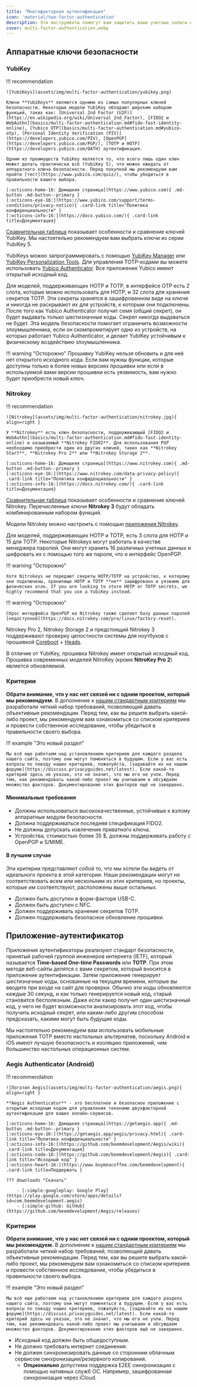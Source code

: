 ```yaml
---
title: "Многофакторная аутентификация"
icon: 'material/two-factor-authentication'
description: Эти инструменты помогут вам защитить ваши учетные записи в интернете с помощью многофакторной аутентификации без передачи ваших секретов третьим лицам.
cover: multi-factor-authentication.webp
---
```


## Аппаратные ключи безопасности

### YubiKey

!!! recommendation

    ![YubiKeys](assets/img/multi-factor-authentication/yubikey.png)
    
    Ключи **YubiKeys** являются одними из самых популярных ключей безопасности. Некоторые модели YubiKey обладают широким набором функций, таких как: [Universal 2nd Factor (U2F)](https://en.wikipedia.org/wiki/Universal_2nd_Factor), [FIDO2 и WebAuthn](basics/multi-factor-authentication.md#fido-fast-identity-online), [Yubico OTP](basics/multi-factor-authentication.md#yubico-otp), [Personal Identity Verification (PIV)](https://developers.yubico.com/PIV), [OpenPGP](https://developers.yubico.com/PGP/), [TOTP и HOTP](https://developers.yubico.com/OATH) аутентификация.
    
    Одним из преимуществ YubiKey является то, что всего лишь один ключ может делать практически всё (YubiKey 5), что можно ожидать от аппаратного ключа безопасности. Перед покупкой мы рекомендуем вам пройти [тест](https://www.yubico.com/quiz/), чтобы убедиться в правильности вашего выбора.
    
    [:octicons-home-16: Домашняя страница](https://www.yubico.com){ .md-button .md-button--primary }
    [:octicons-eye-16:](https://www.yubico.com/support/terms-conditions/privacy-notice){ .card-link title="Политика конфиденциальности" }
    [:octicons-info-16:](https://docs.yubico.com/){ .card-link title=Документация}

[Сравнительная таблица](https://www.yubico.com/store/compare/) показывает особенности и сравнение ключей YubiKey. Мы настоятельно рекомендуем вам выбрать ключи из серии YubiKey 5.

YubiKeys можно запрограммировать с помощью [YubiKey Manager](https://www.yubico.com/support/download/yubikey-manager/) или [YubiKey Personalization Tools](https://www.yubico.com/support/download/yubikey-personalization-tools/). Для управления TOTP-кодами вы можете использовать [Yubico Authenticator](https://www.yubico.com/products/yubico-authenticator/). Все приложения Yubico имеют открытый исходный код.

Для моделей, поддерживающих HOTP и TOTP, в интерфейсе OTP есть 2 слота, которые можно использовать для HOTP, и 32 слота для хранения секретов TOTP. Эти секреты хранятся в зашифрованном виде на ключе и никогда не раскрывают их для устройств, к которым они подключены. После того как Yubico Authenticator получит семя (общий секрет), он будет выдавать только шестизначные коды. Секрет никогда выдаваться не будет. Эта модель безопасности помогает ограничить возможности злоумышленника, если он скомпрометирует одно из устройств, на которых работает Yubico Authenticator, и делает YubiKey устойчивым к физическому воздействию злоумышленника.

!!! warning "Осторожно"
    Прошивку YubiKey нельзя обновить и для неё нет открытого исходного кода. Если вам нужны функции, которые доступны только в более новых версиях прошивки или если в используемой вами версии прошивки есть уязвимость, вам нужно будет приобрести новый ключ.

### Nitrokey

!!! recommendation

    ![Nitrokey](assets/img/multi-factor-authentication/nitrokey.jpg){ align=right }
    
    У **Nitrokey** есть ключ безопасности, поддерживающий [FIDO2 и WebAuthn](basics/multi-factor-authentication.md#fido-fast-identity-online) и называемый **Nitrokey FIDO2**. Для использования PGP необходимо приобрести один из других ключей, таких как **Nitrokey Start**, **Nitrokey Pro 2** или **Nitrokey Storage 2**.
    
    [:octicons-home-16: Домашняя страница](https://www.nitrokey.com){ .md-button .md-button--primary }
    [:octicons-eye-16:](https://www.nitrokey.com/data-privacy-policy){ .card-link title="Политика конфиденциальности" }
    [:octicons-info-16:](https://docs.nitrokey.com/){ .card-link title=Документация}

[Сравнительная таблица](https://www.nitrokey.com/#comparison) показывает особенности и сравнение ключей Nitrokey. Перечисленные ключи **Nitrokey 3** будут обладать комбинированным набором функций.

Модели Nitrokey можно настроить с помощью [приложения Nitrokey](https://www.nitrokey.com/download).

Для моделей, поддерживающих HOTP и TOTP, есть 3 слота для HOTP и 15 для TOTP. Некоторые Nitrokeys могут работать в качестве менеджера паролей. Они могут хранить 16 различных учетных данных и шифровать их с помощью того же пароля, что и интерфейс OpenPGP.

!!! warning "Осторожно"

    Хотя Nitrokeys не передают секреты HOTP/TOTP на устройство, к которому они подключены, хранилище HOTP и TOTP **не** зашифровано и уязвимо для физических атак. If you are looking to store HOTP or TOTP secrets, we highly recommend that you use a YubiKey instead.

!!! warning "Осторожно"

    Сброс интерфейса OpenPGP на Nitrokey также сделает базу данных паролей [недоступной](https://docs.nitrokey.com/pro/linux/factory-reset).

Nitrokey Pro 2, Nitrokey Storage 2 и предстоящий Nitrokey 3 поддерживают проверку целостности системы для ноутбуков с прошивкой [Coreboot](https://www.coreboot.org/) + [Heads](https://osresearch.net/).

В отличие от YubiKey, прошивка Nitrokey имеет открытый исходный код. Прошивка современных моделей NitroKey (кроме **NitroKey Pro 2**) является обновляемой.

### Критерии

**Обрати внимание, что у нас нет связей ни с одним проектом, который мы рекомендуем.** В дополнение к [нашим стандартным критериям](about/criteria.md) мы разработали четкий набор требований, позволяющий давать объективные рекомендации. Перед тем, как вы решите выбрать какой-либо проект, мы рекомендуем вам ознакомиться со списком критериев и провести собственное исследование, чтобы убедиться в правильности своего выбора.

!!! example "Это новый раздел"

    Мы всё еще работаем над установлением критериев для каждого раздела нашего сайта, поэтому они могут поменяться в будущем. Если у вас есть вопросы по поводу наших критериев, пожалуйста, [задавайте их на нашем форуме](https://discuss.privacyguides.net/latest). Если какой-то критерий здесь не указан, это не значит, что мы его не учли. Перед тем, как рекомендовать какой-либо проект мы учитываем и обсуждаем множество факторов. Документирование этих факторов ещё не завершено.

#### Минимальные требования

- Должны использоваться высококачественные, устойчивые к взлому аппаратные модули безопасности.
- Должна поддерживаться последняя спецификация FIDO2.
- Не должны допускать извлечение приватного ключа.
- Устройства, стоимостью более 35 $, должны поддерживать работу с OpenPGP и S/MIME.

#### В лучшем случае

Эти критерии представляют собой то, что мы хотели бы видеть от идеального проекта в этой категории. Наши рекомендации могут не соответствовать всем или нескольким из этих критериев, но проекты, которые им соответствуют, расположены выше остальных.

- Должен быть доступен в форм-факторе USB-C.
- Должен быть доступен с NFC.
- Должен поддерживать хранение секретов TOTP.
- Должен поддерживать безопасное обновление прошивки.

## Приложение-аутентификатор

Приложения аутентификаторы реализуют стандарт безопасности, принятый рабочей группой инженеров интернета (IETF), который называется **Time-based One-time Passwords** или **TOTP**. При этом методе веб-сайты делятся с вами секретом, который вносится в приложение аутентификации. Затем приложение генерирует шестизначные коды, основанные на текущем времени, которые вы вводите при входе на сайт для проверки. Обычно эти коды обновляются каждые 30 секунд, и как только генерируется новый код, старый становится бесполезным. Даже если хакер получит один шестизначный код, у него не будет возможности анализировать этот код, чтобы получить исходный секрет, или каким-либо другим способом предсказать, какими могут быть будущие коды.

Мы настоятельно рекомендуем вам использовать мобильные приложения TOTP вместо настольных альтернатив, поскольку Android и iOS имеют лучшую безопасность и изоляцию приложений, чем большинство настольных операционных систем.

### Aegis Authenticator (Android)

!!! recommendation

    ![Логотип Aegis](assets/img/multi-factor-authentication/aegis.png){ align=right }
    
    **Aegis Authenticator** - это бесплатное и безопасное приложение с открытым исходным кодом для управления токенами двухфакторной аутентификации для ваших онлайн-сервисов.
    
    [:octicons-home-16: Домашняя страница](https://getaegis.app){ .md-button .md-button--primary }
    [:octicons-eye-16:](https://getaegis.app/aegis/privacy.html){ .card-link title="Политика конфиденциальности" }
    [:octicons-info-16:](https://github.com/beemdevelopment/Aegis/wiki){ .card-link title=Документация}
    [:octicons-code-16:](https://github.com/beemdevelopment/Aegis){ .card-link title="Исходный код" }
    [:octicons-heart-16:](https://www.buymeacoffee.com/beemdevelopment){ .card-link title=Поддержать }
    
    ??? downloads "Скачать"
    
        - [:simple-googleplay: Google Play](https://play.google.com/store/apps/details?id=com.beemdevelopment.aegis)
        - [:simple-github: GitHub](https://github.com/beemdevelopment/Aegis/releases)

### Критерии

**Обрати внимание, что у нас нет связей ни с одним проектом, который мы рекомендуем.** В дополнение к [нашим стандартным критериям](about/criteria.md) мы разработали четкий набор требований, позволяющий давать объективные рекомендации. Перед тем, как вы решите выбрать какой-либо проект, мы рекомендуем вам ознакомиться со списком критериев и провести собственное исследование, чтобы убедиться в правильности своего выбора.

!!! example "Это новый раздел"

    Мы всё еще работаем над установлением критериев для каждого раздела нашего сайта, поэтому они могут поменяться в будущем. Если у вас есть вопросы по поводу наших критериев, пожалуйста, [задавайте их на нашем форуме](https://discuss.privacyguides.net/latest). Если какой-то критерий здесь не указан, это не значит, что мы его не учли. Перед тем, как рекомендовать какой-либо проект мы учитываем и обсуждаем множество факторов. Документирование этих факторов ещё не завершено.

- Исходный код должен быть общедоступным.
- Не должно требовать интернет соединения.
- Не должен синхронизировать данные со сторонним облачным сервисом синхронизации/резервного копирования.
    - **Опционально** допустима поддержка E2EE синхронизации с помощью нативных служб ОС. Например, зашифрованная синхронизация через iCloud.
